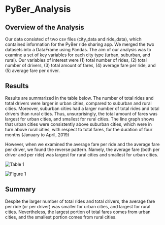 # PyBer_Analysis

## Overview of the Analysis

Our data consisted of two csv files (city_data and ride_data), which contained information for the PyBer ride sharing app. We merged the two datasets into a DataFrame using Pandas. The aim of our analysis was to examine a set of key variables for each city type (urban, suburban, and rural). Our variables of interest were (1) total number of rides, (2) total number of drivers, (3) total amount of fares, (4) average fare per ride, and (5) average fare per driver. 

## Results

Results are summarized in the table below. The number of total rides and total drivers were larger in urban cities, compared to suburban and rural cities. Moreover, suburban cities had a larger number of total rides and total drivers than rural cities. Thus, unsurprisingly, the total amount of fares was largest for urban cities, and smallest for rural cities. The line graph shows that urban cities were consistently above suburban cities, which were in turn above rural cities, with respect to total fares, for the duration of four months (January to April, 2019)

However, when we examined the average fare per ride and the average fare per driver, we found the reverse pattern. Namely, the average fare (both per driver and per ride) was largest for rural cities and smallest for urban cities. 

![Table 1](https://user-images.githubusercontent.com/105169537/185708043-bdb7dd93-d4c0-4e12-8bb6-c47dc409886c.png)

![Figure 1](https://user-images.githubusercontent.com/105169537/185708003-8e7ecac1-3b41-4580-93fa-72b8da028482.png)

## Summary

Despite the larger number of total rides and total drivers, the average fare per ride (or per driver) was smaller for urban cities, and largest for rural cities. Nevertheless, the largest portion of total fares comes from urban cities, and the smallest portion comes from rural cities. 
